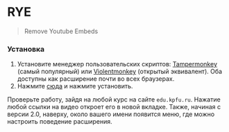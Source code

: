 # RYE

> Remove Youtube Embeds

### Установка

1. Установите менеджер пользовательских скриптов: [Tampermonkey](https://www.tampermonkey.net/) (самый популярный) или [Violentmonkey](https://violentmonkey.github.io/) (открытый эквивалент). Оба доступны как расширение почти во всех браузерах.
2. Нажмите [сюда](https://github.com/iigaz/RYE/raw/main/remove-embeds.user.js) и нажмите установить.

Проверьте работу, зайдя на любой курс на сайте `edu.kpfu.ru`. Нажатие любой ссылки на видео откроет его в новой вкладке. Также, начиная с версии 2.0, наверху, около вашего имени появится меню, где можно настроить поведение расширения.
